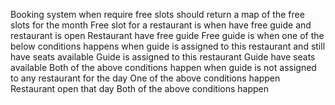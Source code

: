Booking system
  when require free slots
    should return a map of the free slots for the month
    Free slot for a restaurant is when have free guide and restaurant is open
      Restaurant have free guide
        Free guide is when one of the below conditions happens
          when guide is assigned to this restaurant and still have seats available
            Guide is assigned to this restaurant
            Guide have seats available
            Both of the above conditions happen
          when guide is not assigned to any restaurant for the day
          One of the above conditions happen
      Restaurant open that day
      Both of the above conditions happen
